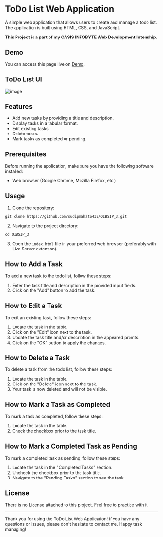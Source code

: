 # ToDo List Web Application

A simple web application that allows users to create and manage a todo list. The application is built using HTML, CSS, and JavaScript.


__This Project is a part of my OASIS INFOBYTE Web Development Intenship.__


## Demo

You can access this page live on [Demo](https://oibsip-3-ruby.vercel.app/).

## **ToDo List UI**

![image](https://github.com/sudipmahato432/OIBSIP_3/assets/80632874/c864e2c3-8758-4536-bdc6-e0b93426b69e)


## Features

- Add new tasks by providing a title and description.
- Display tasks in a tabular format.
- Edit existing tasks.
- Delete tasks.
- Mark tasks as completed or pending.

## Prerequisites

Before running the application, make sure you have the following software installed:

- Web browser (Google Chrome, Mozilla Firefox, etc.)

## Usage

1. Clone the repository:
```Git Command
git clone https://github.com/sudipmahato432/OIBSIP_3.git
```
2. Navigate to the project directory:
```Git Command
cd OIBSIP_3
```
3. Open the `index.html` file in your preferred web browser (preferably with Live Server extention).

## How to Add a Task

To add a new task to the todo list, follow these steps:

1. Enter the task title and description in the provided input fields.
2. Click on the "Add" button to add the task.

## How to Edit a Task

To edit an existing task, follow these steps:

1. Locate the task in the table.
2. Click on the "Edit" icon next to the task.
3. Update the task title and/or description in the appeared promts.
4. Click on the "OK" button to apply the changes.

## How to Delete a Task

To delete a task from the todo list, follow these steps:

1. Locate the task in the table.
2. Click on the "Delete" icon next to the task.
3. Your task is now deleted and will not be visible.

## How to Mark a Task as Completed

To mark a task as completed, follow these steps:

1. Locate the task in the table.
2. Check the checkbox prior to the task title.

## How to Mark a Completed Task as Pending

To mark a completed task as pending, follow these steps:

1. Locate the task in the "Completed Tasks" section.
2. Uncheck the checkbox prior to the task title.
3. Navigate to the "Pending Tasks" section to see the task.

## License

There is no License attached to this project. Feel free to practice with it.

---

Thank you for using the ToDo List Web Application! If you have any questions or issues, please don't hesitate to contact me. Happy task managing!

